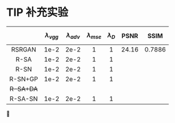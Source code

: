 # TIP 补充实验

| | $$\lambda_{vgg}$$ | $$\lambda_{adv}$$ | $$\lambda_{mse}$$ | $$\lambda_D $$ | PSNR | SSIM |
| :-----: | :--: | :--: | :--: | :-----: | :-----: | :-----: |
| RSRGAN  | 1e-2 | 2e-2 | 1 | 1 | 24.16 |0.7886|
| R-SA    | 1e-2 | 2e-2 | 1 | 1 |  ||
| R-SN    | 1e-2 | 2e-2 | 1 | 1 |  ||
| R-SN+GP | 1e-2 | 2e-2 | 1 | 1 |  ||
| ~~R-SA+DA~~ |      |      |  |  |  ||
| R-SA-SN | 1e-2 | 2e-2 | 1 | 1 |  ||



